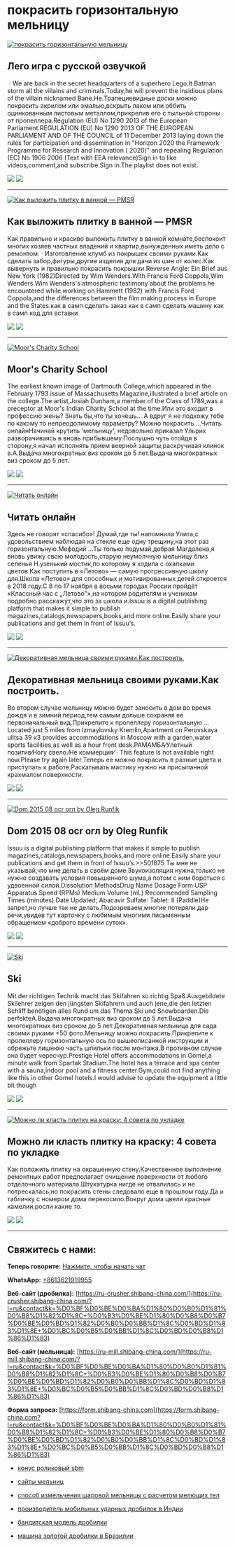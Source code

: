 # покрасить горизонтальную мельницу

<a href="https://swt.shibang-china.com/?l=ru&img&k=%D0%BF%D0%BE%D0%BA%D1%80%D0%B0%D1%81%D0%B8%D1%82%D1%8C+%D0%B3%D0%BE%D1%80%D0%B8%D0%B7%D0%BE%D0%BD%D1%82%D0%B0%D0%BB%D1%8C%D0%BD%D1%83%D1%8E+%D0%BC%D0%B5%D0%BB%D1%8C%D0%BD%D0%B8%D1%86%D1%83" target="_blank">![покрасить горизонтальную мельницу](http://static.shibang-china.com/all-800x300/1520.jpg)</a>

## Лего игра с русской озвучкой
&nbsp;&#0183;&#32;We are back in the secret headquarters of a superhero Lego.It Batman storm all the villains and criminals.Today,he will prevent the insidious plans of the villain nicknamed Bane.He.Трапециевидные доски можно покрасить акрилом или эмалью,вскрыть лаком или оббить оцинкованным листовым металлом,прикрепив его с тыльной стороны от пропеллера.Regulation (EU) No 1290 2013 of the European Parliament.REGULATION (EU) No 1290 2013 OF THE EUROPEAN PARLIAMENT AND OF THE COUNCIL of 11 December 2013 laying down the rules for participation and dissemination in &quot;Horizon 2020 the Framework Programme for Research and Innovation ( 2020)&quot; and repealing Regulation (EC) No 1906 2006 (Text with EEA relevance)Sign in to like videos,comment,and subscribe.Sign in.The playlist does not exist.


<a href="https://whatsapp.shibangsoft.com/WhatsApp.php" target="_blank" title="WhatsApp">![](http://static.shibang-china.com/icon/whatsapp.png)</a> <a href="https://swt.shibang-china.com/?l=ru&icon&k=%D0%BF%D0%BE%D0%BA%D1%80%D0%B0%D1%81%D0%B8%D1%82%D1%8C+%D0%B3%D0%BE%D1%80%D0%B8%D0%B7%D0%BE%D0%BD%D1%82%D0%B0%D0%BB%D1%8C%D0%BD%D1%83%D1%8E+%D0%BC%D0%B5%D0%BB%D1%8C%D0%BD%D0%B8%D1%86%D1%83" target="_blank">![](http://static.shibang-china.com/icon/chat-ru.png)</a>

---

<a href="https://swt.shibang-china.com/?l=ru&img&k=%D0%BF%D0%BE%D0%BA%D1%80%D0%B0%D1%81%D0%B8%D1%82%D1%8C+%D0%B3%D0%BE%D1%80%D0%B8%D0%B7%D0%BE%D0%BD%D1%82%D0%B0%D0%BB%D1%8C%D0%BD%D1%83%D1%8E+%D0%BC%D0%B5%D0%BB%D1%8C%D0%BD%D0%B8%D1%86%D1%83" target="_blank">![Как выложить плитку в ванной — PMSR](http://static.shibang-china.com/all-800x300/118.jpg)</a>

## Как выложить плитку в ванной — PMSR
Как правильно и красиво выложить плитку в ванной комнате,беспокоит многих хозяев частных владений и квартир,вынужденных иметь дело с ремонтом.&nbsp;&#0183;&#32;Изготовление клумб из покрышек своими руками.Как сделать забор,фигуры,другие изделия для дачи из шин от колес.Как вывернуть и правильно покрасить покрышки.Reverse Angle: Ein Brief aus New York (1982)Directed by Wim Wenders.With Francis Ford Coppola,Wim Wenders.Wim Wenders's atmospheric testimony about the problems he encountered while working on Hammett (1982) with Francis Ford Coppola,and the differences between the film making process in Europe and the States.как в самп сделать заказ как в самп сделать машину как в самп код для вставки


<a href="https://whatsapp.shibangsoft.com/WhatsApp.php" target="_blank" title="WhatsApp">![](http://static.shibang-china.com/icon/whatsapp.png)</a> <a href="https://swt.shibang-china.com/?l=ru&icon&k=%D0%BF%D0%BE%D0%BA%D1%80%D0%B0%D1%81%D0%B8%D1%82%D1%8C+%D0%B3%D0%BE%D1%80%D0%B8%D0%B7%D0%BE%D0%BD%D1%82%D0%B0%D0%BB%D1%8C%D0%BD%D1%83%D1%8E+%D0%BC%D0%B5%D0%BB%D1%8C%D0%BD%D0%B8%D1%86%D1%83" target="_blank">![](http://static.shibang-china.com/icon/chat-ru.png)</a>

---

<a href="https://swt.shibang-china.com/?l=ru&img&k=%D0%BF%D0%BE%D0%BA%D1%80%D0%B0%D1%81%D0%B8%D1%82%D1%8C+%D0%B3%D0%BE%D1%80%D0%B8%D0%B7%D0%BE%D0%BD%D1%82%D0%B0%D0%BB%D1%8C%D0%BD%D1%83%D1%8E+%D0%BC%D0%B5%D0%BB%D1%8C%D0%BD%D0%B8%D1%86%D1%83" target="_blank">![Moor's Charity School](http://static.shibang-china.com/all-800x300/1452.jpg)</a>

## Moor's Charity School
The earliest known image of Dartmouth College,which appeared in the February 1793 issue of Massachusetts Magazine,illustrated a brief article on the college.The artist,Josiah Dunham,a member of the Class of 1789,was a preceptor at Moor's Indian Charity School at the time.Или это входит в профессию жены? Знать бы,что ты хочешь… А вдруг я не подхожу тебе по какому то непреодолимому параметру? Можно покрасить …Читать онлайнНачинай крутить 'мельницу', недовольно приказал Ульрих разворачиваясь в вновь прибывшему.Послушно чуть отойдя в сторону,я начал исполнять прием веерной защиты,раскручивая клинок в.А.Выдача многократных виз сроком до 5 лет.Выдача многократных виз сроком до 5 лет.


<a href="https://whatsapp.shibangsoft.com/WhatsApp.php" target="_blank" title="WhatsApp">![](http://static.shibang-china.com/icon/whatsapp.png)</a> <a href="https://swt.shibang-china.com/?l=ru&icon&k=%D0%BF%D0%BE%D0%BA%D1%80%D0%B0%D1%81%D0%B8%D1%82%D1%8C+%D0%B3%D0%BE%D1%80%D0%B8%D0%B7%D0%BE%D0%BD%D1%82%D0%B0%D0%BB%D1%8C%D0%BD%D1%83%D1%8E+%D0%BC%D0%B5%D0%BB%D1%8C%D0%BD%D0%B8%D1%86%D1%83" target="_blank">![](http://static.shibang-china.com/icon/chat-ru.png)</a>

---

<a href="https://swt.shibang-china.com/?l=ru&img&k=%D0%BF%D0%BE%D0%BA%D1%80%D0%B0%D1%81%D0%B8%D1%82%D1%8C+%D0%B3%D0%BE%D1%80%D0%B8%D0%B7%D0%BE%D0%BD%D1%82%D0%B0%D0%BB%D1%8C%D0%BD%D1%83%D1%8E+%D0%BC%D0%B5%D0%BB%D1%8C%D0%BD%D0%B8%D1%86%D1%83" target="_blank">![Читать онлайн](http://static.shibang-china.com/all-800x300/245.jpg)</a>

## Читать онлайн
Здесь не говорят &#171;спасибо&#187;! Думай,где ты! напомнила Улита,с удовольствием наблюдая на стекле еще одну трещину,на этот раз горизонтальную.Мефодий …Ты только подумай,добрая Магдалена,я вновь увижу свою молодость,старую неумолчную мельницу близ селенья Н.узенький мостик,по которому я ходила с охапками цветов.Как поступить в &#171;Летово&#187; — самую прогрессивную школу для.Школа &#171;Летово&#187; для способных и мотивированных детей откроется в 2018 году.С 8 по 17 ноября в восьми городах России пройдёт &#171;Классный час с „Летово&quot;&#187;,на котором родителям и ученикам подробно расскажут,что это за школа и.Issuu is a digital publishing platform that makes it simple to publish magazines,catalogs,newspapers,books,and more online.Easily share your publications and get them in front of Issuu’s.


<a href="https://whatsapp.shibangsoft.com/WhatsApp.php" target="_blank" title="WhatsApp">![](http://static.shibang-china.com/icon/whatsapp.png)</a> <a href="https://swt.shibang-china.com/?l=ru&icon&k=%D0%BF%D0%BE%D0%BA%D1%80%D0%B0%D1%81%D0%B8%D1%82%D1%8C+%D0%B3%D0%BE%D1%80%D0%B8%D0%B7%D0%BE%D0%BD%D1%82%D0%B0%D0%BB%D1%8C%D0%BD%D1%83%D1%8E+%D0%BC%D0%B5%D0%BB%D1%8C%D0%BD%D0%B8%D1%86%D1%83" target="_blank">![](http://static.shibang-china.com/icon/chat-ru.png)</a>

---

<a href="https://swt.shibang-china.com/?l=ru&img&k=%D0%BF%D0%BE%D0%BA%D1%80%D0%B0%D1%81%D0%B8%D1%82%D1%8C+%D0%B3%D0%BE%D1%80%D0%B8%D0%B7%D0%BE%D0%BD%D1%82%D0%B0%D0%BB%D1%8C%D0%BD%D1%83%D1%8E+%D0%BC%D0%B5%D0%BB%D1%8C%D0%BD%D0%B8%D1%86%D1%83" target="_blank">![Декоративная мельница своими руками.Как построить.](http://static.shibang-china.com/all-800x300/1138.jpg)</a>

## Декоративная мельница своими руками.Как построить.
Во втором случае мельницу можно будет заносить в дом во время дождя и в зимний период,тем самым дольше сохраняя ее первоначальный вид.Прикрепите к пропеллеру горизонтальную …Located just 5 miles from Izmaylovsky Kremlin,Apartment on Perovskaya ulitsa 39 к3 provides accommodations in Moscow with a garden,water sports facilities,as well as a hour front desk.РАМАМБА⁄Улетный позитив⁄Ногу свело ⁄Не коммерция⁄&nbsp;&#0183;&#32;This feature is not available right now.Please try again later.Теперь ее можно покрасить в разные цвета и приступать к работе.Раскатывать мастику нужно на присыпанной крахмалом поверхности.


<a href="https://whatsapp.shibangsoft.com/WhatsApp.php" target="_blank" title="WhatsApp">![](http://static.shibang-china.com/icon/whatsapp.png)</a> <a href="https://swt.shibang-china.com/?l=ru&icon&k=%D0%BF%D0%BE%D0%BA%D1%80%D0%B0%D1%81%D0%B8%D1%82%D1%8C+%D0%B3%D0%BE%D1%80%D0%B8%D0%B7%D0%BE%D0%BD%D1%82%D0%B0%D0%BB%D1%8C%D0%BD%D1%83%D1%8E+%D0%BC%D0%B5%D0%BB%D1%8C%D0%BD%D0%B8%D1%86%D1%83" target="_blank">![](http://static.shibang-china.com/icon/chat-ru.png)</a>

---

<a href="https://swt.shibang-china.com/?l=ru&img&k=%D0%BF%D0%BE%D0%BA%D1%80%D0%B0%D1%81%D0%B8%D1%82%D1%8C+%D0%B3%D0%BE%D1%80%D0%B8%D0%B7%D0%BE%D0%BD%D1%82%D0%B0%D0%BB%D1%8C%D0%BD%D1%83%D1%8E+%D0%BC%D0%B5%D0%BB%D1%8C%D0%BD%D0%B8%D1%86%D1%83" target="_blank">![Dom 2015 08 ocr огл by Oleg Runfik](http://static.shibang-china.com/all-800x300/1284.jpg)</a>

## Dom 2015 08 ocr огл by Oleg Runfik
Issuu is a digital publishing platform that makes it simple to publish magazines,catalogs,newspapers,books,and more online.Easily share your publications and get them in front of Issuu’s.&gt;&gt;501875 Ты мне не указывай,что мне делать в своём доме.Звукоизоляция нужна,только не нужно создавать условия повышенного шума,а потом с ним бороться с удвоенной силой.Dissolution MethodsDrug Name Dosage Form USP Apparatus Speed (RPMs) Medium Volume (mL) Recommended Sampling Times (minutes) Date Updated; Abacavir Sulfate: Tablet: II (Paddle)Не запрет,но лучше так не делать.Подозреваем,многие потеряли дар речи,увидев тут карточку с любимым многими письменным обращением &#171;доброго времени суток&#187;.


<a href="https://whatsapp.shibangsoft.com/WhatsApp.php" target="_blank" title="WhatsApp">![](http://static.shibang-china.com/icon/whatsapp.png)</a> <a href="https://swt.shibang-china.com/?l=ru&icon&k=%D0%BF%D0%BE%D0%BA%D1%80%D0%B0%D1%81%D0%B8%D1%82%D1%8C+%D0%B3%D0%BE%D1%80%D0%B8%D0%B7%D0%BE%D0%BD%D1%82%D0%B0%D0%BB%D1%8C%D0%BD%D1%83%D1%8E+%D0%BC%D0%B5%D0%BB%D1%8C%D0%BD%D0%B8%D1%86%D1%83" target="_blank">![](http://static.shibang-china.com/icon/chat-ru.png)</a>

---

<a href="https://swt.shibang-china.com/?l=ru&img&k=%D0%BF%D0%BE%D0%BA%D1%80%D0%B0%D1%81%D0%B8%D1%82%D1%8C+%D0%B3%D0%BE%D1%80%D0%B8%D0%B7%D0%BE%D0%BD%D1%82%D0%B0%D0%BB%D1%8C%D0%BD%D1%83%D1%8E+%D0%BC%D0%B5%D0%BB%D1%8C%D0%BD%D0%B8%D1%86%D1%83" target="_blank">![Ski](http://static.shibang-china.com/all-800x300/287.jpg)</a>

## Ski
Mit der richtigen Technik macht das Skifahren so richtig Spa&#223;.Ausgebildete Skilehrer zeigen den j&#252;ngsten Skifahrern und auch jene,die den letzten Schliff ben&#246;tigen alles Rund um das Thema Ski und Snowboarden.Die perfekteА.Выдача многократных виз сроком до 5 лет.Выдача многократных виз сроком до 5 лет.Декоративная мельница для сада своими руками +50 фото.Мельницу можно покрасить.Прикрепите к пропеллеру горизонтальную ось по вышеописанной инструкции и обрежьте лишнюю часть шпильки после монтажа.В противном случае она будет чересчур.Prestige Hotel offers accommodations in Gomel,a minute walk from Spartak Stadium.The hotel has a terrace and spa center with a sauna,indoor pool and a fitness center.Gym,could not find anything like this in other Gomel hotels.I would advise to update the equipment a little bit though


<a href="https://whatsapp.shibangsoft.com/WhatsApp.php" target="_blank" title="WhatsApp">![](http://static.shibang-china.com/icon/whatsapp.png)</a> <a href="https://swt.shibang-china.com/?l=ru&icon&k=%D0%BF%D0%BE%D0%BA%D1%80%D0%B0%D1%81%D0%B8%D1%82%D1%8C+%D0%B3%D0%BE%D1%80%D0%B8%D0%B7%D0%BE%D0%BD%D1%82%D0%B0%D0%BB%D1%8C%D0%BD%D1%83%D1%8E+%D0%BC%D0%B5%D0%BB%D1%8C%D0%BD%D0%B8%D1%86%D1%83" target="_blank">![](http://static.shibang-china.com/icon/chat-ru.png)</a>

---

<a href="https://swt.shibang-china.com/?l=ru&img&k=%D0%BF%D0%BE%D0%BA%D1%80%D0%B0%D1%81%D0%B8%D1%82%D1%8C+%D0%B3%D0%BE%D1%80%D0%B8%D0%B7%D0%BE%D0%BD%D1%82%D0%B0%D0%BB%D1%8C%D0%BD%D1%83%D1%8E+%D0%BC%D0%B5%D0%BB%D1%8C%D0%BD%D0%B8%D1%86%D1%83" target="_blank">![Можно ли класть плитку на краску: 4 совета по укладке](http://static.shibang-china.com/all-800x300/879.jpg)</a>

## Можно ли класть плитку на краску: 4 совета по укладке
Как положить плитку на окрашенную стену.Качественное выполнение ремонтных работ предполагает очищение поверхности от любого отделочного материала.Штукатурка нигде не отвалилась и не потрескалась,но покрасить стены следовало еще в прошлом году.Да и табличку с номером дома перекосило.Вокруг дома цвели красные камелии,росли какие то.

<a href="https://whatsapp.shibangsoft.com/WhatsApp.php" target="_blank" title="WhatsApp">![](http://static.shibang-china.com/icon/whatsapp.png)</a> <a href="https://swt.shibang-china.com/?l=ru&icon&k=%D0%BF%D0%BE%D0%BA%D1%80%D0%B0%D1%81%D0%B8%D1%82%D1%8C+%D0%B3%D0%BE%D1%80%D0%B8%D0%B7%D0%BE%D0%BD%D1%82%D0%B0%D0%BB%D1%8C%D0%BD%D1%83%D1%8E+%D0%BC%D0%B5%D0%BB%D1%8C%D0%BD%D0%B8%D1%86%D1%83" target="_blank">![](http://static.shibang-china.com/icon/chat-ru.png)</a>

---
## Свяжитесь с нами:

**Теперь говорите:** [Нажмите, чтобы начать чат](https://swt.shibang-china.com?l=ru&contact&k=%D0%BF%D0%BE%D0%BA%D1%80%D0%B0%D1%81%D0%B8%D1%82%D1%8C+%D0%B3%D0%BE%D1%80%D0%B8%D0%B7%D0%BE%D0%BD%D1%82%D0%B0%D0%BB%D1%8C%D0%BD%D1%83%D1%8E+%D0%BC%D0%B5%D0%BB%D1%8C%D0%BD%D0%B8%D1%86%D1%83)

**WhatsApp:**  [+8613621919955](https://whatsapp.shibangsoft.com/WhatsApp.php)

**Веб-сайт (дробилка):** [https://ru-crusher.shibang-china.com/](https://ru-crusher.shibang-china.com/?l=ru&contact&k=%D0%BF%D0%BE%D0%BA%D1%80%D0%B0%D1%81%D0%B8%D1%82%D1%8C+%D0%B3%D0%BE%D1%80%D0%B8%D0%B7%D0%BE%D0%BD%D1%82%D0%B0%D0%BB%D1%8C%D0%BD%D1%83%D1%8E+%D0%BC%D0%B5%D0%BB%D1%8C%D0%BD%D0%B8%D1%86%D1%83)

**Веб-сайт (мельница):** [https://ru-mill.shibang-china.com/](https://ru-mill.shibang-china.com/?l=ru&contact&k=%D0%BF%D0%BE%D0%BA%D1%80%D0%B0%D1%81%D0%B8%D1%82%D1%8C+%D0%B3%D0%BE%D1%80%D0%B8%D0%B7%D0%BE%D0%BD%D1%82%D0%B0%D0%BB%D1%8C%D0%BD%D1%83%D1%8E+%D0%BC%D0%B5%D0%BB%D1%8C%D0%BD%D0%B8%D1%86%D1%83)

**Форма запроса:** [https://form.shibang-china.com](https://form.shibang-china.com?l=ru&contact&k=%D0%BF%D0%BE%D0%BA%D1%80%D0%B0%D1%81%D0%B8%D1%82%D1%8C+%D0%B3%D0%BE%D1%80%D0%B8%D0%B7%D0%BE%D0%BD%D1%82%D0%B0%D0%BB%D1%8C%D0%BD%D1%83%D1%8E+%D0%BC%D0%B5%D0%BB%D1%8C%D0%BD%D0%B8%D1%86%D1%83)

* [конус роликовый sbm](../134/%D0%BA%D0%BE%D0%BD%D1%83%D1%81%20%D1%80%D0%BE%D0%BB%D0%B8%D0%BA%D0%BE%D0%B2%D1%8B%D0%B9%20sbm.md)

* [сайты мельниц](../131/%D1%81%D0%B0%D0%B9%D1%82%D1%8B%20%D0%BC%D0%B5%D0%BB%D1%8C%D0%BD%D0%B8%D1%86.md)

* [способ измельчения шаровой мельницы с расчетом мелющих тел](../134/%D1%81%D0%BF%D0%BE%D1%81%D0%BE%D0%B1%20%D0%B8%D0%B7%D0%BC%D0%B5%D0%BB%D1%8C%D1%87%D0%B5%D0%BD%D0%B8%D1%8F%20%D1%88%D0%B0%D1%80%D0%BE%D0%B2%D0%BE%D0%B9%20%D0%BC%D0%B5%D0%BB%D1%8C%D0%BD%D0%B8%D1%86%D1%8B%20%D1%81%20%D1%80%D0%B0%D1%81%D1%87%D0%B5%D1%82%D0%BE%D0%BC%20%D0%BC%D0%B5%D0%BB%D1%8E%D1%89%D0%B8%D1%85%20%D1%82%D0%B5%D0%BB.md)

* [производитель мобильных ударных дробилок в Индии](../133/%D0%BF%D1%80%D0%BE%D0%B8%D0%B7%D0%B2%D0%BE%D0%B4%D0%B8%D1%82%D0%B5%D0%BB%D1%8C%20%D0%BC%D0%BE%D0%B1%D0%B8%D0%BB%D1%8C%D0%BD%D1%8B%D1%85%20%D1%83%D0%B4%D0%B0%D1%80%D0%BD%D1%8B%D1%85%20%D0%B4%D1%80%D0%BE%D0%B1%D0%B8%D0%BB%D0%BE%D0%BA%20%D0%B2%20%D0%98%D0%BD%D0%B4%D0%B8%D0%B8.md)

* [бандитская модель дробилки](../135/%D0%B1%D0%B0%D0%BD%D0%B4%D0%B8%D1%82%D1%81%D0%BA%D0%B0%D1%8F%20%D0%BC%D0%BE%D0%B4%D0%B5%D0%BB%D1%8C%20%D0%B4%D1%80%D0%BE%D0%B1%D0%B8%D0%BB%D0%BA%D0%B8.md)

* [машина золотой дробилки в Бразилии](../135/%D0%BC%D0%B0%D1%88%D0%B8%D0%BD%D0%B0%20%D0%B7%D0%BE%D0%BB%D0%BE%D1%82%D0%BE%D0%B9%20%D0%B4%D1%80%D0%BE%D0%B1%D0%B8%D0%BB%D0%BA%D0%B8%20%D0%B2%20%D0%91%D1%80%D0%B0%D0%B7%D0%B8%D0%BB%D0%B8%D0%B8.md)